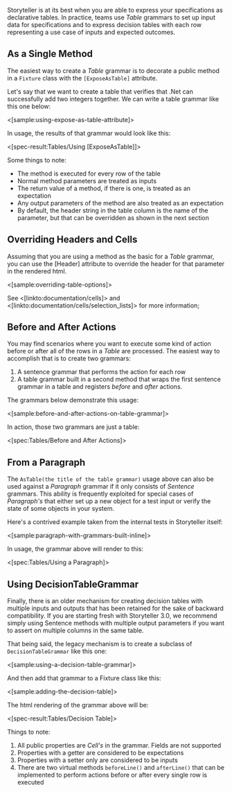 <!--Title:Tables-->
<!--Url:tables-->

Storyteller is at its best when you are able to express your specifications as declarative tables. In practice, teams use _Table_ grammars to set up input data for specifications and to express decision tables with each row representing a use case of inputs and expected outcomes.



## As a Single Method

The easiest way to create a _Table_ grammar is to decorate a public method in a `Fixture` class with the `[ExposeAsTable]` attribute.

Let's say that we want to create a table that verifies that .Net can successfully add two integers together. We can write a table grammar like this one below:

<[sample:using-expose-as-table-attribute]>

In usage, the results of that grammar would look like this: 

<[spec-result:Tables/Using [ExposeAsTable]]>

Some things to note:
* The method is executed for every row of the table
* Normal method parameters are treated as inputs
* The return value of a method, if there is one, is treated as an expectation
* Any output parameters of the method are also treated as an expectation
* By default, the header string in the table column is the name of the parameter, but that can be overridden as shown in the next section



## Overriding Headers and Cells

Assuming that you are using a method as the basic for a _Table_ grammar, you can use the [Header] attribute to override the header for that parameter in the rendered html.

<[sample:overriding-table-options]>

See <[linkto:documentation/cells]> and <[linkto:documentation/cells/selection_lists]> for more information;


## Before and After Actions

You may find scenarios where you want to execute some kind of action before or after all of the rows in a _Table_ are processed. The easiest way to accomplish that is to create two grammars:

1. A sentence grammar that performs the action for each row
1. A table grammar built in a second method that wraps the first sentence grammar in a table and registers _before_ and _after_ actions.

The grammars below demonstrate this usage:

<[sample:before-and-after-actions-on-table-grammar]>

In action, those two grammars are just a table:

<[spec:Tables/Before and After Actions]>


## From a Paragraph

The `AsTable(the title of the table grammar)` usage above can also be used against a _Paragraph_ grammar if it only consists of _Sentence_ grammars. This ability is frequently exploited for special cases of _Paragraph's_ that either set up a new object for a test input or verify the state of some objects in your system.

Here's a contrived example taken from the internal tests in Storyteller itself:

<[sample:paragraph-with-grammars-built-inline]>

In usage, the grammar above will render to this:

<[spec:Tables/Using a Paragraph]>




## Using DecisionTableGrammar

Finally, there is an older mechanism for creating decision tables with multiple inputs and outputs that has been retained for the sake of backward compatibility. If you are starting fresh with Storyteller 3.0, we recommend simply using Sentence methods with multiple output parameters if you want to assert on multiple columns in the same table.

That being said, the legacy mechanism is to create a subclass of `DecisionTableGrammar` like this one:

<[sample:using-a-decision-table-grammar]>

And then add that grammar to a Fixture class like this:

<[sample:adding-the-decision-table]>

The html rendering of the grammar above will be:

<[spec-result:Tables/Decision Table]>

Things to note:
1. All public properties are _Cell's_ in the grammar. Fields are not supported
1. Properties with a getter are considered to be expectations
1. Properties with a setter only are considered to be inputs
1. There are two virtual methods `beforeLine()` and `afterLine()` that can be implemented to perform actions before or after every single row is executed